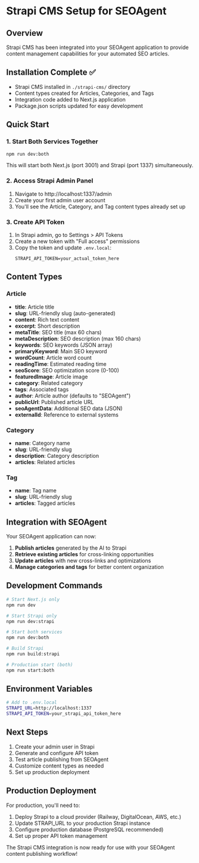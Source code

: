 # Strapi CMS Setup for SEOAgent

## Overview
Strapi CMS has been integrated into your SEOAgent application to provide content management capabilities for your automated SEO articles.

## Installation Complete ✅
- Strapi CMS installed in `./strapi-cms/` directory
- Content types created for Articles, Categories, and Tags
- Integration code added to Next.js application
- Package.json scripts updated for easy development

## Quick Start

### 1. Start Both Services Together
```bash
npm run dev:both
```
This will start both Next.js (port 3001) and Strapi (port 1337) simultaneously.

### 2. Access Strapi Admin Panel
1. Navigate to http://localhost:1337/admin
2. Create your first admin user account
3. You'll see the Article, Category, and Tag content types already set up

### 3. Create API Token
1. In Strapi admin, go to Settings > API Tokens
2. Create a new token with "Full access" permissions
3. Copy the token and update `.env.local`:
   ```
   STRAPI_API_TOKEN=your_actual_token_here
   ```

## Content Types

### Article
- **title**: Article title
- **slug**: URL-friendly slug (auto-generated)
- **content**: Rich text content
- **excerpt**: Short description
- **metaTitle**: SEO title (max 60 chars)
- **metaDescription**: SEO description (max 160 chars)
- **keywords**: SEO keywords (JSON array)
- **primaryKeyword**: Main SEO keyword
- **wordCount**: Article word count
- **readingTime**: Estimated reading time
- **seoScore**: SEO optimization score (0-100)
- **featuredImage**: Article image
- **category**: Related category
- **tags**: Associated tags
- **author**: Article author (defaults to "SEOAgent")
- **publicUrl**: Published article URL
- **seoAgentData**: Additional SEO data (JSON)
- **externalId**: Reference to external systems

### Category
- **name**: Category name
- **slug**: URL-friendly slug
- **description**: Category description
- **articles**: Related articles

### Tag
- **name**: Tag name
- **slug**: URL-friendly slug
- **articles**: Tagged articles

## Integration with SEOAgent

Your SEOAgent application can now:
1. **Publish articles** generated by the AI to Strapi
2. **Retrieve existing articles** for cross-linking opportunities
3. **Update articles** with new cross-links and optimizations
4. **Manage categories and tags** for better content organization

## Development Commands

```bash
# Start Next.js only
npm run dev

# Start Strapi only
npm run dev:strapi

# Start both services
npm run dev:both

# Build Strapi
npm run build:strapi

# Production start (both)
npm run start:both
```

## Environment Variables
```bash
# Add to .env.local
STRAPI_URL=http://localhost:1337
STRAPI_API_TOKEN=your_strapi_api_token_here
```

## Next Steps
1. Create your admin user in Strapi
2. Generate and configure API token
3. Test article publishing from SEOAgent
4. Customize content types as needed
5. Set up production deployment

## Production Deployment
For production, you'll need to:
1. Deploy Strapi to a cloud provider (Railway, DigitalOcean, AWS, etc.)
2. Update STRAPI_URL to your production Strapi instance
3. Configure production database (PostgreSQL recommended)
4. Set up proper API token management

The Strapi CMS integration is now ready for use with your SEOAgent content publishing workflow!